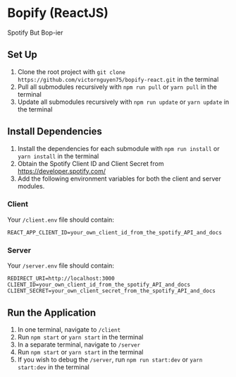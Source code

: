 # Bopify (ReactJS)

Spotify But Bop-ier

## Set Up

1. Clone the root project with `git clone https://github.com/victornguyen75/bopify-react.git` in the terminal
2. Pull all submodules recursively with `npm run pull` or `yarn pull` in the terminal
3. Update all submodules recursively with `npm run update` or `yarn update` in the terminal

## Install Dependencies

1. Install the dependencies for each submodule with `npm run install` or `yarn install` in the terminal
2. Obtain the Spotify Client ID and Client Secret from https://developer.spotify.com/
3. Add the following environment variables for both the client and server modules.

### Client

Your `/client.env` file should contain:

```
REACT_APP_CLIENT_ID=your_own_client_id_from_the_spotify_API_and_docs
```

### Server

Your `/server.env` file should contain:

```
REDIRECT_URI=http://localhost:3000
CLIENT_ID=your_own_client_id_from_the_spotify_API_and_docs
CLIENT_SECRET=your_own_client_secret_from_the_spotify_API_and_docs
```

## Run the Application

1. In one terminal, navigate to `/client`
2. Run `npm start` or `yarn start` in the terminal
3. In a separate terminal, navigate to `/server`
4. Run `npm start` or `yarn start` in the terminal
5. If you wish to debug the `/server`, run `npm run start:dev` or `yarn start:dev` in the terminal

